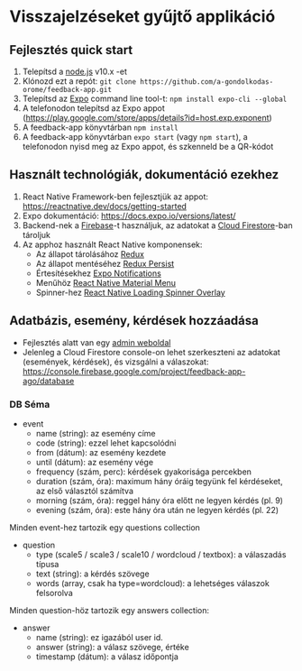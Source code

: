 # Visszajelzéseket gyűjtő applikáció

## Fejlesztés quick start

1. Telepítsd a [node.js](https://nodejs.org/en/) v10.x -et 
2. Klónozd ezt a repót: `git clone https://github.com/a-gondolkodas-orome/feedback-app.git`
3. Telepítsd az [Expo](https://expo.io/) command line tool-t: `npm install expo-cli --global`
4. A telefonodon telepítsd az Expo appot (https://play.google.com/store/apps/details?id=host.exp.exponent)
5. A feedback-app könyvtárban `npm install`
6. A feedback-app könyvtárban `expo start` (vagy `npm start`), a telefonodon nyisd meg az Expo appot, és szkenneld be a QR-kódot

## Használt technológiák, dokumentáció ezekhez

1. React Native Framework-ben fejlesztjük az appot: https://reactnative.dev/docs/getting-started
2. Expo dokumentáció: https://docs.expo.io/versions/latest/
3. Backend-nek a [Firebase](https://firebase.google.com/)-t használjuk, az adatokat a [Cloud Firestore](https://firebase.google.com/docs/firestore)-ban tároljuk
4. Az apphoz használt React Native komponensek:
    - Az állapot tárolásához [Redux](https://redux.js.org/)
    - Az állapot mentéséhez [Redux Persist](https://github.com/rt2zz/redux-persist)
    - Értesítésekhez [Expo Notifications](https://docs.expo.io/versions/latest/sdk/notifications/)
    - Menűhöz [React Native Material Menu](https://www.npmjs.com/package/react-native-material-menu)
    - Spinner-hez [React Native Loading Spinner Overlay](https://github.com/joinspontaneous/react-native-loading-spinner-overlay)

## Adatbázis, esemény, kérdések hozzáadása

* Fejlesztés alatt van egy [admin weboldal](https://github.com/a-gondolkodas-orome/feedback-app-export)
* Jelenleg a Cloud Firestore console-on lehet szerkeszteni az adatokat (események, kérdések), és vizsgálni a válaszokat: https://console.firebase.google.com/project/feedback-app-ago/database

### DB Séma

* event
  - name (string): az esemény címe
  - code (string): ezzel lehet kapcsolódni
  - from (dátum): az esemény kezdete
  - until (dátum): az esemény vége
  - frequency (szám, perc): kérdések gyakorisága percekben
  - duration (szám, óra): maximum hány óráig tegyünk fel kérdéseket, az első választól számítva
  - morning (szám, óra): reggel hány óra előtt ne legyen kérdés (pl. 9)
  - evening (szám, óra): este hány óra után ne legyen kérdés (pl. 22)

Minden event-hez tartozik egy questions collection

* question
  - type (scale5 / scale3 / scale10 / wordcloud / textbox): a válaszadás típusa
  - text (string): a kérdés szövege
  - words (array, csak ha type=wordcloud): a lehetséges válaszok felsorolva

Minden question-höz tartozik egy answers collection:

* answer
  - name (string): ez igazából user id.
  - answer (string): a válasz szövege, értéke
  - timestamp (dátum): a válasz időpontja

